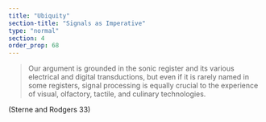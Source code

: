 ```yaml
---
title: "Ubiquity"
section-title: "Signals as Imperative"
type: "normal"
section: 4
order_prop: 68
---
```


> Our argument is grounded in the sonic register and its various electrical
> and digital transductions, but even if it is rarely named in some registers,
> signal processing is equally crucial to the experience of visual, olfactory, 
> tactile, and culinary technologies.

(Sterne and Rodgers 33)

